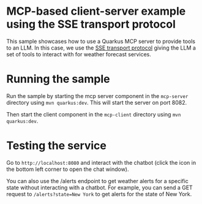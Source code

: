 # MCP-based client-server example using the SSE transport protocol

This sample showcases how to use a Quarkus MCP server to
provide tools to an LLM. In this case, we use the [SSE transport protocol](https://modelcontextprotocol.io/docs/concepts/transports#server-sent-events-sse) giving the LLM a set of tools to interact with for
weather forecast services. 

# Running the sample

Run the sample by starting the mcp server component in the `mcp-server` directory using `mvn quarkus:dev`.
This will start the server on port 8082. 

Then start the client component in the `mcp-client` directory using `mvn quarkus:dev`.

# Testing the service

Go to `http://localhost:8080` and interact with the chatbot (click the icon in the bottom left corner to open the chat
window).

You can also use the /alerts endpoint to get weather alerts for a specific state without interacting with a chatbot. For example, you can send a GET request to `/alerts?state=New York` to get alerts for the state of New York.